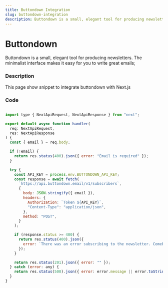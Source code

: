 ```yaml
---
title: Buttondown Integration
slug: buttondown-integration
description: Buttondown is a small, elegant tool for producing newsletters
---
```


# Buttondown

Buttondown is a small, elegant tool for producing newsletters. The minimalist interface makes it easy for you to write great emails;

### Description

This page show snippet to integrate buttondown with Next.js

### Code

```javascript

import type { NextApiRequest, NextApiResponse } from "next";

export default async function handler(
  req: NextApiRequest,
  res: NextApiResponse
) {
  const { email } = req.body;

  if (!email) {
    return res.status(400).json({ error: "Email is required" });
  }

  try {
    const API_KEY = process.env.BUTTONDOWN_API_KEY;
    const response = await fetch(
      `https://api.buttondown.email/v1/subscribers`,
      {
        body: JSON.stringify({ email }),
        headers: {
          Authorization: `Token ${API_KEY}`,
          "Content-Type": "application/json",
        },
        method: "POST",
      }
    );

    if (response.status >= 400) {
      return res.status(400).json({
        error: `There was an error subscribing to the newsletter. Comeback Later`,
      });
    }

    return res.status(201).json({ error: "" });
  } catch (error: any) {
    return res.status(500).json({ error: error.message || error.toString() });
  }
}


```
